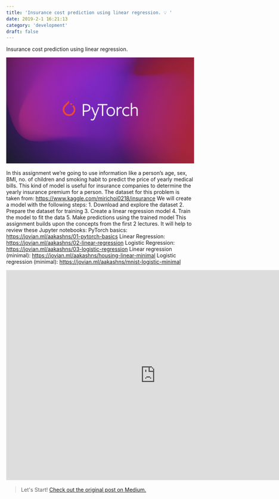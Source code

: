 ```yaml
---
title: 'Insurance cost prediction using linear regression. 💡 '
date: 2019-2-1 16:21:13
category: 'development'
draft: false
---
```


Insurance cost prediction using linear regression.

![](./images/pic3.png)

In this assignment we’re going to use information like a person’s age, sex, BMI, no. of children and smoking habit to predict the price of yearly medical bills. This kind of model is useful for insurance companies to determine the yearly insurance premium for a person. The dataset for this problem is taken from: https://www.kaggle.com/mirichoi0218/insurance
We will create a model with the following steps: 1. Download and explore the dataset 2. Prepare the dataset for training 3. Create a linear regression model 4. Train the model to fit the data 5. Make predictions using the trained model
This assignment builds upon the concepts from the first 2 lectures. It will help to review these Jupyter notebooks:
PyTorch basics: https://jovian.ml/aakashns/01-pytorch-basics
Linear Regression: https://jovian.ml/aakashns/02-linear-regression
Logistic Regression: https://jovian.ml/aakashns/03-logistic-regression
Linear regression (minimal): https://jovian.ml/aakashns/housing-linear-minimal
Logistic regression (minimal): https://jovian.ml/aakashns/mnist-logistic-minimal

<iframe src="https://jovian.ml/embed?url=https://jovian.ml/garimasingh128/02-insurance-linear-regression/v/3" title="Jovian Viewer" height="563" width="800" frameborder="0" scrolling="auto"></iframe>

> Let's Start! [Check out the original post on Medium.](https://medium.com/@garingh128/insurance-cost-prediction-using-linear-regression-5f35fbcb4768)
